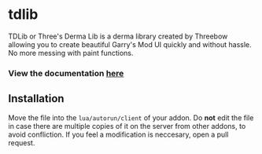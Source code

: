 # tdlib
TDLib or Three's Derma Lib is a derma library created by Threebow allowing you to create beautiful Garry's Mod UI quickly and without hassle. No more messing with paint functions.

### View the documentation [here](https://threebow.gitbooks.io/tdlib/content/)

## Installation
Move the file into the `lua/autorun/client` of your addon. Do **not** edit the file in case there are multiple copies of it on the server from other addons, to avoid confliction. If you feel a modification is neccesary, open a pull request.
